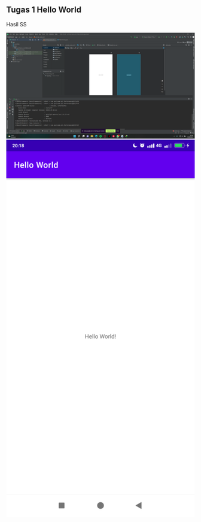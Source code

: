 ## Tugas 1 Hello World
Hasil SS

![screenshot hello_world](screenshot/ss1.png)
![screenshot hello_world](screenshot/ss2.png)

